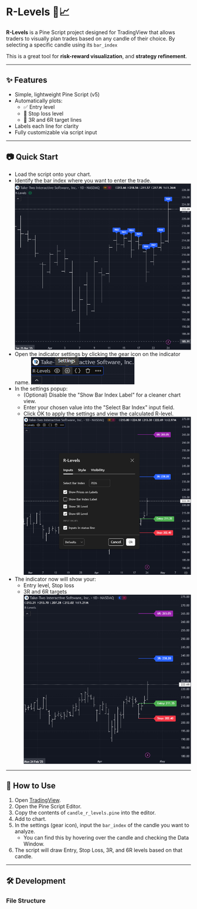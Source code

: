 # R-Levels 🔫📈

**R-Levels** is a Pine Script project designed for TradingView that allows traders to visually plan trades based on any candle of their choice. By selecting a specific candle using its `bar_index`

This is a great tool for **risk-reward visualization**, and **strategy refinement**.

---

## ✨ Features

- Simple, lightweight Pine Script (v5)
- Automatically plots:
  - ✅ Entry level
  - 🛑 Stop loss level
  - 🎯 3R and 6R target lines
- Labels each line for clarity
- Fully customizable via script input

---

## 📷 Quick Start
* Load the script onto your chart.
* Identify the bar index where you want to enter the trade.
![Alt text](images/load-script.png)
* Open the indicator settings by clicking the gear icon on the indicator name.
![Alt text](images/settings.png)
* In the settings popup:
  - (Optional) Disable the "Show Bar Index Label" for a cleaner chart view.
  - Enter your chosen value into the "Select Bar Index" input field.
  - Click OK to apply the settings and view the calculated R-level.
![Alt text](images/index-chose.png)
* The indicator now will show your:
  - Entry level, Stop loss
  - 3R and 6R targets
![Alt text](images/TTWO.png)

---

## 🚀 How to Use

1. Open [TradingView](https://www.tradingview.com/).
2. Open the Pine Script Editor.
3. Copy the contents of `candle_r_levels.pine` into the editor.
4. Add to chart.
5. In the settings (gear icon), input the `bar_index` of the candle you want to analyze.
   - You can find this by hovering over the candle and checking the Data Window.
6. The script will draw Entry, Stop Loss, 3R, and 6R levels based on that candle.

---

## 🛠 Development

### File Structure

